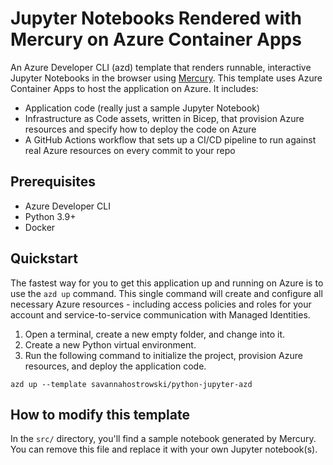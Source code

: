 # Jupyter Notebooks Rendered with Mercury on Azure Container Apps

An Azure Developer CLI (azd) template that renders runnable, interactive Jupyter Notebooks in the browser using [Mercury](https://github.com/mljar/mercury). This template uses Azure Container Apps to host the application on Azure. It includes:
- Application code (really just a sample Jupyter Notebook)
- Infrastructure as Code assets, written in Bicep, that provision Azure resources and specify how to deploy the code on Azure
- A GitHub Actions workflow that sets up a CI/CD pipeline to run against real Azure resources on every commit to your repo

## Prerequisites
- Azure Developer CLI
- Python 3.9+
- Docker

## Quickstart

The fastest way for you to get this application up and running on Azure is to use the `azd up` command. This single command will create and configure all necessary Azure resources - including access policies and roles for your account and service-to-service communication with Managed Identities.

1. Open a terminal, create a new empty folder, and change into it.
2. Create a new Python virtual environment.
3. Run the following command to initialize the project, provision Azure resources, and deploy the application code.

```
azd up --template savannahostrowski/python-jupyter-azd
```

## How to modify this template
In the `src/` directory, you'll find a sample notebook generated by Mercury. You can remove this file and replace it with your own Jupyter notebook(s).